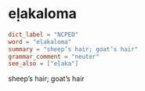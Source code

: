# eḷakaloma

``` toml
dict_label = "NCPED"
word = "eḷakaloma"
summary = "sheep’s hair; goat’s hair"
grammar_comment = "neuter"
see_also = ["eḷaka"]
```

sheep’s hair; goat’s hair

